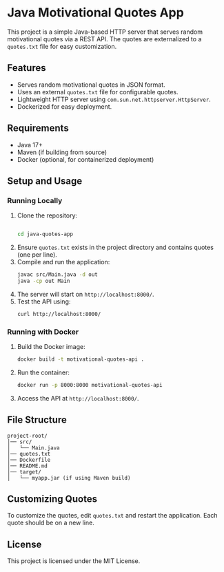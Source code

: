 # Java Motivational Quotes App

This project is a simple Java-based HTTP server that serves random motivational quotes via a REST API. The quotes are externalized to a `quotes.txt` file for easy customization.

## Features
- Serves random motivational quotes in JSON format.
- Uses an external `quotes.txt` file for configurable quotes.
- Lightweight HTTP server using `com.sun.net.httpserver.HttpServer`.
- Dockerized for easy deployment.

## Requirements
- Java 17+
- Maven (if building from source)
- Docker (optional, for containerized deployment)

## Setup and Usage

### Running Locally
1. Clone the repository:
   ```sh
   
   cd java-quotes-app
   ```
2. Ensure `quotes.txt` exists in the project directory and contains quotes (one per line).
3. Compile and run the application:
   ```sh
   javac src/Main.java -d out
   java -cp out Main
   ```
4. The server will start on `http://localhost:8000/`.
5. Test the API using:
   ```sh
   curl http://localhost:8000/
   ```

### Running with Docker
1. Build the Docker image:
   ```sh
   docker build -t motivational-quotes-api .
   ```
2. Run the container:
   ```sh
   docker run -p 8000:8000 motivational-quotes-api
   ```
3. Access the API at `http://localhost:8000/`.

## File Structure
```
project-root/
│── src/
│   └── Main.java
│── quotes.txt
│── Dockerfile
│── README.md
│── target/
│   └── myapp.jar (if using Maven build)
```

## Customizing Quotes
To customize the quotes, edit `quotes.txt` and restart the application. Each quote should be on a new line.

## License
This project is licensed under the MIT License.




